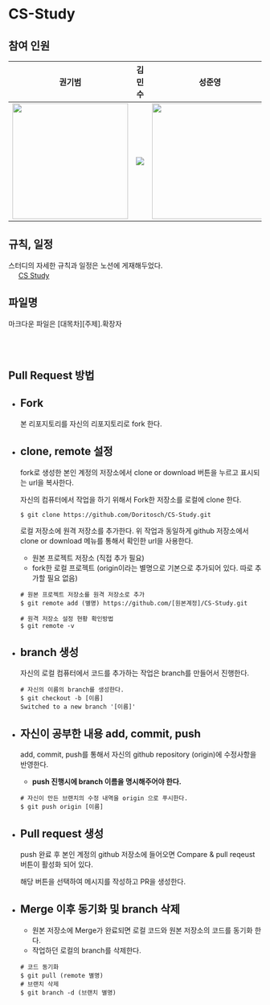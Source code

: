 # CS-Study

## 참여 인원
| 권기범 | 김민수 | 성준영 |
| ---- | ---- | ---- |
| <img src="https://avatars.githubusercontent.com/u/111178301?v=4" width="230" height="230"> | <img src="https://avatars.githubusercontent.com/u/113896182?v=4"> | <img src="https://avatars.githubusercontent.com/u/103016359?v=4" width="230" height="230"> |

## 규칙, 일정
스터디의 자세한 규칙과 일정은 노션에 게재해두었다. <br>
<img src="https://img.icons8.com/?size=100&id=F6H2fsqXKBwH&format=png&color=000000" width="16" height="16"> [CS Study](https://wonderful-snowshoe-310.notion.site/CS-19dbd088fb1780be8198fe79fed9aca1)


## 파일명 
마크다운 파일은 [대목차][주제].확장자

<br>
<br>

## Pull Request 방법
- Fork
  ----
  본 리포지토리를 자신의 리포지토리로 fork 한다.
- clone, remote 설정
  ----
  fork로 생성한 본인 계정의 저장소에서 clone or download 버튼을 누르고 표시되는 url을 복사한다.
  
  자신의 컴퓨터에서 작업을 하기 위해서 Fork한 저장소를 로컬에 clone 한다.

  ```
  $ git clone https://github.com/Doritosch/CS-Study.git
  ```

  로컬 저장소에 원격 저장소를 추가한다. 위 작업과 동일하게 github 저장소에서 clone or download 메뉴를 통해서 확인한 url을 사용한다.
  - 원본 프로젝트 저장소 (직접 추가 필요)
  - fork한 로컬 프로젝트 (origin이라는 별명으로 기본으로 추가되어 있다. 따로 추가할 필요 없음)
  ```
  # 원본 프로젝트 저장소를 원격 저장소로 추가
  $ git remote add (별명) https://github.com/[원본계정]/CS-Study.git
  ```
  ```
  # 원격 저장소 설정 현황 확인방법
  $ git remote -v
  ```

- branch 생성
  ----
  자신의 로컬 컴퓨터에서 코드를 추가하는 작업은 branch를 만들어서 진행한다.
  ```
  # 자신의 이름의 branch를 생성한다.
  $ git checkout -b [이름]
  Switched to a new branch '[이름]'
  ```
- 자신이 공부한 내용 add, commit, push
  ----
  add, commit, push를 통해서 자신의 github repository (origin)에 수정사항을 반영한다.
  - **push 진행시에 branch 이름을 명시해주어야 한다.**
  ```
  # 자신이 만든 브랜치의 수정 내역을 origin 으로 푸시한다.
  $ git push origin [이름]
  ```
- Pull request 생성
  ----
  push 완료 후 본인 계정의 github 저장소에 들어오면 Compare & pull reqeust 버튼이 활성화 되어 있다. 

  해당 버튼을 선택하여 메시지를 작성하고 PR을 생성한다.
- Merge 이후 동기화 및 branch 삭제
  ----
  - 원본 저장소에 Merge가 완료되면 로컬 코드와 원본 저장소의 코드를 동기화 한다.
  - 작업하던 로컬의 branch를 삭제한다.
  ```
  # 코드 동기화
  $ git pull (remote 별명)
  # 브랜치 삭제
  $ git branch -d (브랜치 별명)
  ```
